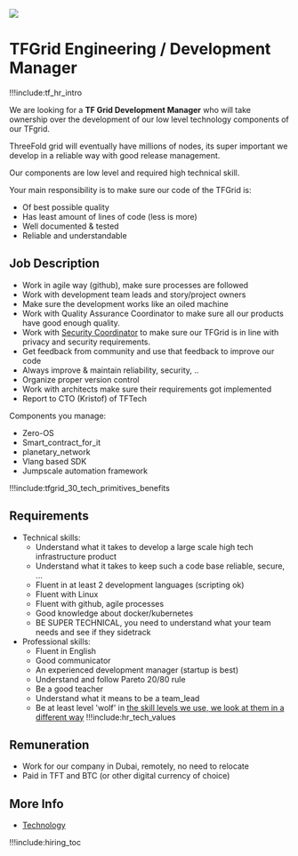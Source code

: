 
![](img/development_manager.png)

# TFGrid Engineering / Development Manager

!!!include:tf_hr_intro

We are looking for a **TF Grid Development Manager** who will take ownership over the development of our low level technology components of our TFgrid.
<br/>

ThreeFold grid will eventually have millions of nodes, its super important we develop in a reliable way with good release management.
<br/>

Our components are low level and required high technical skill.
<br/>

Your main responsibility is to make sure our code of the TFGrid is:
- Of best possible quality
- Has least amount of lines of code (less is more)
- Well documented & tested
- Reliable and understandable

## Job Description

- Work in agile way (github), make sure processes are followed
- Work with development team leads and story/project owners
- Make sure the development works like an oiled machine
- Work with Quality Assurance Coordinator to make sure all our products have good enough quality.
- Work with [Security Coordinator](tfgrid_security_manager) to make sure our TFGrid is in line with privacy and security requirements.
- Get feedback from community and use that feedback to improve our code
- Always improve & maintain reliability, security, ..
- Organize proper version control
- Work with architects make sure their requirements got implemented
- Report to CTO (Kristof) of TFTech

Components you manage:
- Zero-OS
- Smart_contract_for_it
- planetary_network
- Vlang based SDK
- Jumpscale automation framework

!!!include:tfgrid_30_tech_primitives_benefits

## Requirements

- Technical skills:
  - Understand what it takes to develop a large scale high tech infrastructure product
  - Understand what it takes to keep such a code base reliable, secure, ...
  - Fluent in at least 2 development languages (scripting ok)
  - Fluent with Linux
  - Fluent with github, agile processes
  - Good knowledge about docker/kubernetes
  - BE SUPER TECHNICAL, you need to understand what your team needs and see if they sidetrack
- Professional skills:
  - Fluent in English
  - Good communicator
  - An experienced development manager (startup is best)
  - Understand and follow Pareto 20/80 rule
  - Be a good teacher
  - Understand what it means to be a team_lead 
  - Be at least level 'wolf' in [the skill levels we use, we look at them in a different way](freeflownation:p2p_awareness_level)
!!!include:hr_tech_values

## Remuneration

- Work for our company in Dubai, remotely, no need to relocate
- Paid in TFT and BTC (or other digital currency of choice)

## More Info

- [Technology](cloud:technology)

!!!include:hiring_toc